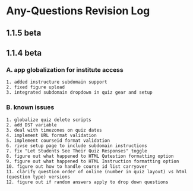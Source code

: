 # Any-Questions Revision Log #

## 1.1.5 beta ##



## 1.1.4 beta ##
### A. app globalization for institute access
	1. added instructure subdomain support
	2. fixed figure upload
	3. integrated subdomain dropdown in quiz gear and setup
	
### B. known issues ###
	1. globalize quiz delete scripts
	2. add DST variable
	3. deal with timezones on quiz dates
	4. implement URL format validation
	5. implement courseid format validation
	6. rivse setup page to include subdomain instructions
	7. fix "Let Students See Their Quiz Responses" toggle
	8. figure out what happened to HTML Qutestion formatting option
	9. figure out what happened to HTML Instruction formatting option
	10. figure out how to handle course id list carryover
	11. clarify question order of online (number in quiz layout) vs html (question type) versions
	12. figure out if random answers apply to drop down questions